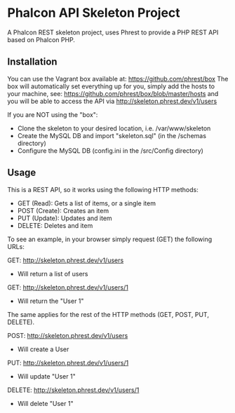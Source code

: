 Phalcon API Skeleton Project
====================

A Phalcon REST skeleton project, uses Phrest to provide
a PHP REST API based on Phalcon PHP.

Installation
------------

You can use the Vagrant box available at: https://github.com/phrest/box
The box will automatically set everything up for you, simply add the hosts
to your machine, see: https://github.com/phrest/box/blob/master/hosts
and you will be able to access the API via http://skeleton.phrest.dev/v1/users

If you are NOT using the "box":
 - Clone the skeleton to your desired location, i.e. /var/www/skeleton
 - Create the MySQL DB and import "skeleton.sql" (in the /schemas directory)
 - Configure the MySQL DB (config.ini in the /src/Config directory)

Usage
-----

This is a REST API, so it works using the following HTTP methods:
- GET (Read): Gets a list of items, or a single item
- POST (Create): Creates an item
- PUT (Update): Updates and item
- DELETE: Deletes and item

To see an example, in your browser simply request (GET) the following URLs:

GET: http://skeleton.phrest.dev/v1/users
- Will return a list of users

GET: http://skeleton.phrest.dev/v1/users/1
- Will return the "User 1"

The same applies for the rest of the HTTP methods (GET, POST, PUT, DELETE).

POST: http://skeleton.phrest.dev/v1/users
- Will create a User

PUT: http://skeleton.phrest.dev/v1/users/1
- Will update "User 1"

DELETE: http://skeleton.phrest.dev/v1/users/1
- Will delete "User 1"

